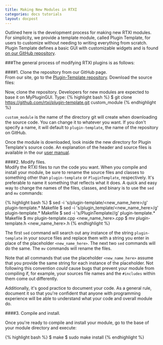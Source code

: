 ```yaml
---
title: Making New Modules in RTXI
categories: docs tutorials
layout: docpost
---
```


Outlined here is the development process for making new RTXI modules. For simplicity, we provide a template module, called Plugin Template, for users to customize without needing to writing everything from scratch. Plugin Template defines a basic GUI with customizable widgets and is found [on our GitHub repository](https://github.com/rtxi/plugin-template).   


###The general process of modifying RTXI plugins is as follows:  

####1. Clone the repository from our GitHub page.   
From our site, go to the [Plugin-Template repository](https://github.com/rtxi/plugin-template). Download the source files:  

Now, clone the repository. Developers for new modules are expected to base it on MyPluginGUI. Type:
{% highlight bash %}
$ git clone https://github.com/rtxi/plugin-template.git custom_module
{% endhighlight %}

`custom_module` is the name of the directory git will create when downloading the source code. You can change it to whatever you want. If you don't specify a name, it will default to `plugin-template`, the name of the repository on GitHub.  

Once the module is downloaded, look inside the new directory for Plugin Template's source code. An explanation of the header and source files is available in the our [user manual](http://rtxi.org/docs/manual/#customizing_gui).  

####2. Modify files.  
Modify the RTXI files to run the code you want. When you compile and install your module, be sure to rename the source files and classes to something other than `plugin-template` or `PluginTemplate`, respectively. It's preferable to name it  something that reflects what it does. A quick and easy way to change the names of the files, classes, and binary is to use the `sed` and `mv` commands:  

{% highlight bash %}
$ sed -i 's/plugin-template/<new_name_here>/g' plugin-template.* Makefile 
$ sed -i 's/plugin_template/<new_name_here>/g' plugin-template.* Makefile
$ sed -i 's/PluginTemplate/<NewNameHere>/g' plugin-template.* Makefile
$ mv plugin-template.cpp <new_name_here>.cpp
$ mv plugin-template.h <new_name_here>.h
{% endhighlight %}

The first `sed` command will search out any instance of the string `plugin-template` in your source files and replace them with a string you enter in place of the placeholder `<new_name_here>`. The next two `sed` commands will do the same. The `mv` commands will rename the files.  

Note that all commands that use the placeholder `<new_name_here>` assume that you provide the same string for each instance of the placeholder. Not following this convention *could* cause bugs that prevent your module from compiling if, for example, your sources file names and the `#includes` within them come out differently.  

Additionally, it's good practice to document your code. As a general rule, document it so that you're confident that anyone with programming experience will be able to understand what your code and overall module do.  

####3. Compile and install. 

Once you're ready to compile and install your module, go to the base of your module directory and execute:  

{% highlight bash %}
$ make 
$ sudo make install 
{% endhighlight %}
